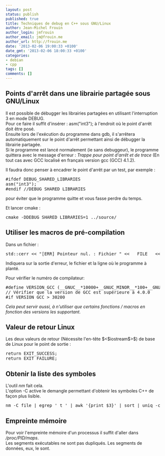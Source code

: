 ```yaml
---
layout: post
status: publish
published: true
title: Techniques de debug en C++ sous GNU/Linux
author: Jean-Michel Frouin
author_login: jmfrouin
author_email: jm@frouin.me
author_url: http://frouin.me
date: '2013-02-06 19:00:33 +0100'
date_gmt: '2013-02-06 18:00:33 +0100'
categories:
- debian
- cpp
tags: []
comments: []
---
```

<h2>Points d'arrêt dans une librairie partagée sous GNU/Linux</h2>
<p>Il est possible de débugger les librairies partagées en utilisant l'interruption 3 en mode DEBUG.<br />
Pour ce faire il suffit d'insérer : asm("int3"); à l'endroit où le point d'arrêt doit être posé.<br />
<!--more-->
Ensuite lors de l'exécution du programme dans gdb, il s'arrêtera automatiquement sur le point d'arrêt permettant ainsi de débugger la librairie partagée.<br />
Si le programme est lancé normalement (ie sans debuggeur), le programme quittera avec le message d'erreur : <em>Trappe pour point d'arrêt et de trace</em> (En tout cas avec GCC localisé en français version gcc (GCC) 4.1.2).</p>
<p>Il faudra donc penser à encadrer le point d'arrêt par un test, par exemple :</p>
<pre class="brush:cpp">#ifdef DEBUG_SHARED_LIBRARIES
asm("int3");
#endif //DEBUG_SHARED_LIBRARIES</pre>
<p>pour éviter que le programme quitte et vous fasse perdre du temps.</p>
<p>Et lancer cmake :</p>
<pre class="brush:shell">
cmake -DDEBUG_SHARED_LIBRARIES=1 ../source/
</pre>
<h2>Utiliser les macros de pré-compilation</h2>
<p>Dans un fichier :</p>
<pre class="brush:cpp">
std::cerr &lt;&lt; "[ERR] Pointeur nul. : Fichier " &lt;&lt; __FILE__ &lt;&lt; ", ligne " __LINE__ &lt;&lt; '\n'; 
</pre>
<p>Indiquera sur la sortie d'erreur, le fichier et la ligne où le programme à planté.</p>
<p>Pour vérifier le numéro de compilateur:</p>
<pre class="brush:cpp">
#define VERSION_GCC (__GNUC__*10000+__GNUC_MINOR__*100+__GNUC_PATCHLEVEL__) 
// Vérifier que la version de GCC est supérieure à 4.0.0
#if VERSION_GCC &gt; 30200
</pre>
<p><em>Cela peut servir aussi, à n'utiliser que certains fonctions / macros en fonction des versions les supportant.</em></p>
<h2>Valeur de retour Linux</h2>
<p>Les deux valeurs de retour (Nécessite l'en-tête $&lt;$iostream$&gt;$) de base de Linux pour le point de sortie :</p>
<pre class="brush:cpp">
return EXIT_SUCCESS;
return EXIT_FAILURE;
</pre>
<h2>Obtenir la liste des symboles</h2>
<p>L'outil <em>nm</em> fait cela.<br />
L'option -C active le demangle permettant d'obtenir les symboles C++ de façon plus lisible.</p>
<pre class="brush:shell">
nm -C file | egrep ' t ' | awk '{print $3}' | sort | uniq -c | sort -nr
</pre>
<h2>Empreinte mémoire</h2>
<p>Pour voir l'empreinte mémoire d'un processus il suffit d'aller dans <em>/proc/PID/maps</em>.<br />
Les segments exécutables ne sont pas dupliqués. Les segments de données, eux, le sont.</p>
<!-- Matomo -->
<script type="text/javascript">
  var _paq = window._paq || [];
  /* tracker methods like "setCustomDimension" should be called before "trackPageView" */
  _paq.push(['trackPageView']);
  _paq.push(['enableLinkTracking']);
  (function() {
    var u="//stats.frouin.me/";
    _paq.push(['setTrackerUrl', u+'matomo.php']);
    _paq.push(['setSiteId', '1']);
    var d=document, g=d.createElement('script'), s=d.getElementsByTagName('script')[0];
    g.type='text/javascript'; g.async=true; g.defer=true; g.src=u+'matomo.js'; s.parentNode.insertBefore(g,s);
  })();
</script>
<!-- End Matomo Code -->
